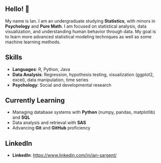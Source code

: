 ## Hello! 👋


My name is Ian. I am an undergraduate studying **Statistics**, with minors in **Psychology** and **Pure Math**. I am focused on statistical analysis, data visualization, and understanding human behavior through data. My goal is to learn more advanced statistical modeling techniques as well as some machine learning methods.

## Skills
- **Languages**: R, Python, Java
- **Data Analysis**: Regression, hypothesis testing, visualization (ggplot2, excel), data manipulation, time series
- **Psychology**: Social and developmental research  

## Currently Learning
- Managing database systems with **Python** (numpy, pandas, matplotlib) and **SQL** 
- Data analysis and retrieval with **SAS**
- Advancing **Git** and **GitHub** proficiency  

## LinkedIn
- **LinkedIn**: https://www.linkedin.com/in/ian-sargent/
